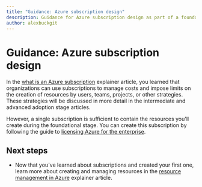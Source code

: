```yaml
---
title: "Guidance: Azure subscription design"
description: Guidance for Azure subscription design as part of a foundational cloud adoption strategy
author: alexbuckgit
---
```


# Guidance: Azure subscription design 

In the [what is an Azure subscription](subscription-explainer.md) explainer article, you learned that organizations can use subscriptions to manage costs and impose limits on the creation of resources by users, teams, projects, or other strategies. These strategies will be discussed in more detail in the intermediate and advanced adoption stage articles.

However, a single subscription is sufficient to contain the resources you'll create during the foundational stage. You can create this subscription by following the guide to [licensing Azure for the enterprise][azure-enterprise-licensing].

## Next steps

* Now that you've learned about subscriptions and created your first one, learn more about creating and managing resources in the [resource management in Azure](resource-manager-explainer.md) explainer article.

[azure-enterprise-licensing]: https://azure.microsoft.com/pricing/enterprise-agreement
